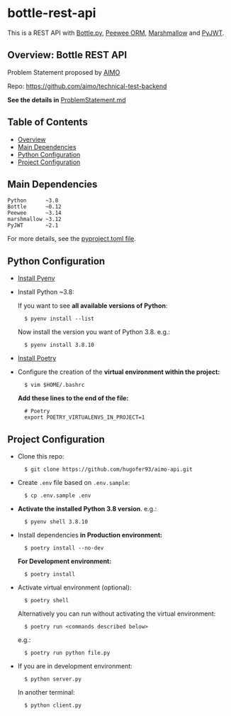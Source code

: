 # bottle-rest-api

This is a REST API with [Bottle.py](https://bottlepy.org/docs/0.12/), [Peewee ORM](http://docs.peewee-orm.com/en/latest/), [Marshmallow](https://marshmallow.readthedocs.io/en/stable/) and [PyJWT](https://pyjwt.readthedocs.io/en/stable/).


## Overview: Bottle REST API

Problem Statement proposed by [AIMO](https://github.com/aimo)

Repo: https://github.com/aimo/technical-test-backend 

**See the details in** [ProblemStatement.md](ProblemStatement.md)


## Table of Contents

* [Overview](#bottle-rest-api)
* [Main Dependencies](#Main-Dependencies)
* [Python Configuration](#Python-Configuration)
* [Project Configuration](#Project-Configuration)


## Main Dependencies

    Python      ~3.8
    Bottle      ~0.12
    Peewee      ~3.14
    marshmallow ~3.12
    PyJWT       ~2.1

For more details, see the [pyproject.toml file](pyproject.toml).

## Python Configuration

- [Install Pyenv](https://github.com/pyenv/pyenv-installer)
- Install Python ~3.8:

    If you want to see **all available versions of Python**:

        $ pyenv install --list

    Now install the version you want of Python 3.8. e.g.:

        $ pyenv install 3.8.10

- [Install Poetry](https://python-poetry.org/docs/#installation)

- Configure the creation of the **virtual environment within the project:**

        $ vim $HOME/.bashrc

    **Add these lines to the end of the file:**

        # Poetry
        export POETRY_VIRTUALENVS_IN_PROJECT=1

## Project Configuration

- Clone this repo:

        $ git clone https://github.com/hugofer93/aimo-api.git

- Create `.env` file based on `.env.sample`:

        $ cp .env.sample .env

- **Activate the installed Python 3.8 version**. e.g.:

        $ pyenv shell 3.8.10

- Install dependencies **in Production environment:**

        $ poetry install --no-dev

    **For Development environment:**

        $ poetry install

- Activate virtual environment (optional):

        $ poetry shell

    Alternatively you can run without activating the virtual environment:

        $ poetry run <commands described below>

    e.g.:

        $ poetry run python file.py

- If you are in development environment:

        $ python server.py

    In another terminal:

        $ python client.py
